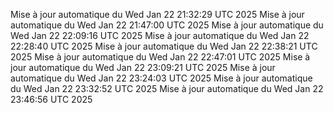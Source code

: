 Mise à jour automatique du Wed Jan 22 21:32:29 UTC 2025
Mise à jour automatique du Wed Jan 22 21:47:00 UTC 2025
Mise à jour automatique du Wed Jan 22 22:09:16 UTC 2025
Mise à jour automatique du Wed Jan 22 22:28:40 UTC 2025
Mise à jour automatique du Wed Jan 22 22:38:21 UTC 2025
Mise à jour automatique du Wed Jan 22 22:47:01 UTC 2025
Mise à jour automatique du Wed Jan 22 23:09:21 UTC 2025
Mise à jour automatique du Wed Jan 22 23:24:03 UTC 2025
Mise à jour automatique du Wed Jan 22 23:32:52 UTC 2025
Mise à jour automatique du Wed Jan 22 23:46:56 UTC 2025
